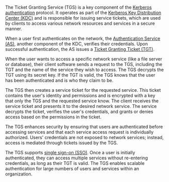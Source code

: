The Ticket Granting Service (TGS) is a key component of the [Kerberos authentication](../activedirectory/kerb.md) protocol. It operates as part of the [Kerberos Key Distribution Center (KDC)](../activedirectory/kdc.md) and is responsible for issuing service tickets, which are used by clients to access various network resources and services in a secure manner.

When a user first authenticates on the network, the [Authentication Service (AS)](../activedirectory/as.md), another component of the KDC, verifies their credentials. Upon successful authentication, the AS issues a [Ticket Granting Ticket (TGT)](../activedirectory/tgt.md).

When the user wants to access a specific network service (like a file server or database), their client software sends a request to the TGS, including the TGT and the name of the service they wish to access. The TGS decrypts the TGT using its secret key. If the TGT is valid, the TGS knows that the user has been authenticated and is who they claim to be.

The TGS then creates a service ticket for the requested service. This ticket contains the user's identity and permissions and is encrypted with a key that only the TGS and the requested service know. The client receives the service ticket and presents it to the desired network service. The service decrypts the ticket, verifies the user's credentials, and grants or denies access based on the permissions in the ticket.

The TGS enhances security by ensuring that users are authenticated before accessing services and that each service access request is individually authorized. Users' credentials are not exposed to network services; instead, access is mediated through tickets issued by the TGS.

The TGS supports [single sign-on (SSO)](../security/sso.md). Once a user is initially authenticated, they can access multiple services without re-entering credentials, as long as their TGT is valid. The TGS enables scalable authentication for large numbers of users and services within an organization.

